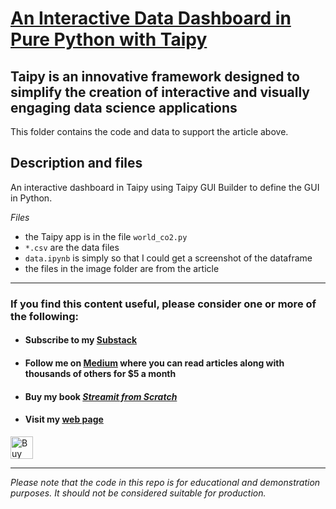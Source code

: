 # [An Interactive Data Dashboard in Pure Python with Taipy](https://technofile.substack.com/p/an-interactive-data-dashboard-in)

## Taipy is an innovative framework designed to simplify the creation of interactive and visually engaging data science applications


This folder contains the code and data to support the article above.


## Description and files

An interactive dashboard in Taipy using Taipy GUI Builder to define the GUI in Python.

_Files_

- the Taipy app is in the file `world_co2.py`
- ``*.csv`` are the data files
- ``data.ipynb`` is simply so that I could get a screenshot of the dataframe
- the files in the image folder are from the article

---
### If you find this content useful, please consider one or more of the following:

-  #### Subscribe to my [Substack](https://technofile.substack.com/)
-  #### Follow me on  [Medium](https://medium.com/@alan-jones) where you can read articles along with thousands of others for $5 a month  
-  #### Buy my book [ _Streamit from Scratch_](https://alanjones2.github.io/streamlitfromscratch/)
-  #### Visit my [web page](alanjones2.github.io)

<a href='https://ko-fi.com/M4M64THKG' target='_blank'><img height='36' style='border:0px;height:36px;' src='https://storage.ko-fi.com/cdn/kofi2.png?v=3' border='0' alt='Buy Me a Coffee at ko-fi.com' /></a>

---

_Please note that the code in this repo is for educational and demonstration purposes. It should not be considered suitable for production._
